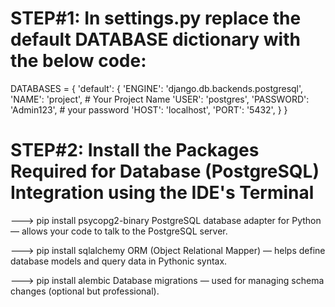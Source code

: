 # STEP#1:   In settings.py replace the default DATABASE dictionary with the below code:

DATABASES = {
    'default': {
        'ENGINE': 'django.db.backends.postgresql',
        'NAME': 'project',  #  Your Project Name
        'USER': 'postgres',
        'PASSWORD': 'Admin123',  # your password
        'HOST': 'localhost',
        'PORT': '5432',
    }
}





# STEP#2:  Install the Packages Required for Database (PostgreSQL) Integration using the IDE's Terminal


--->  pip install psycopg2-binary
PostgreSQL database adapter for Python — allows your code to talk to the PostgreSQL server.



--->  pip install sqlalchemy
ORM (Object Relational Mapper) — helps define database models and query data in Pythonic syntax.



--->  pip install alembic
Database migrations — used for managing schema changes (optional but professional).
